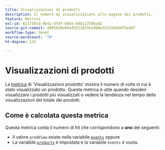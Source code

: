 ```yaml
---
title: Visualizzazioni di prodotti
description: Il numero di visualizzazioni alle pagine dei prodotti.
feature: Metrics
exl-id: 6217391d-8b42-4fdf-b05e-b9b117598ad2
source-git-commit: d095628e94a45221815b1d08e35132de09f5ed8f
workflow-type: tm+mt
source-wordcount: '79'
ht-degree: 11%

---
```


# Visualizzazioni di prodotti

La [metrica](overview.md) di &#39;Visualizzazioni prodotto&#39; mostra il numero di volte in cui è stato visualizzato un prodotto. Questa metrica è utile quando desideri visualizzare i prodotti più visualizzati o vedere la tendenza nel tempo delle visualizzazioni del totale dei prodotti.

## Come è calcolata questa metrica

Questa metrica conta il numero di hit che corrispondono a **uno** dei seguenti:

* Il valore `prodView` esiste nella variabile [`events`](/help/implement/vars/page-vars/events/events-overview.md) oppure
* La variabile [`products`](/help/implement/vars/page-vars/products.md) è impostata e la variabile `events` è vuota.
